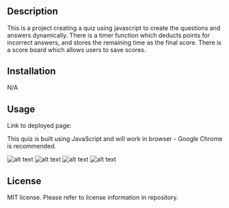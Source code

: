 # <Code-Quiz>

## Description

This is a project creating a quiz using javascript to create the questions and answers dynamically. There is a timer function which deducts points for incorrect answers, and stores the remaining time as the final score. 
There is a score board which allows users to save scores. 

## Installation

N/A

## Usage

Link to deployed page: 

This quiz is built using JavaScript and will work in browser - Google Chrome is recommended. 

![alt text](assets/images/screenshot.png)
![alt text](assets/images/screenshot.png)
![alt text](assets/images/screenshot.png)
![alt text](assets/images/screenshot.png)

## License

MIT license. Please refer to license information in repository.